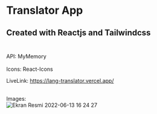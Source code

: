 # Translator App

## Created with Reactjs and Tailwindcss <br><br>
API: MyMemory <br><br>
Icons: React-Icons <br>

LiveLink: https://lang-translator.vercel.app/ <br><br>

Images: <br>![Ekran Resmi 2022-06-13 16 24 27](https://user-images.githubusercontent.com/62326578/173364776-0d27297c-52da-4d55-a4ae-30b7716bea1b.png)
